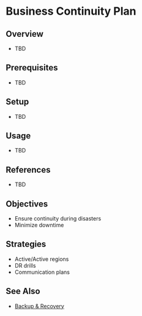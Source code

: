 # Business Continuity Plan

## Overview
- TBD

## Prerequisites
- TBD

## Setup
- TBD

## Usage
- TBD

## References
- TBD


## Objectives
- Ensure continuity during disasters
- Minimize downtime

## Strategies
- Active/Active regions
- DR drills
- Communication plans

## See Also
- [Backup & Recovery](BACKUP_RECOVERY.md)
